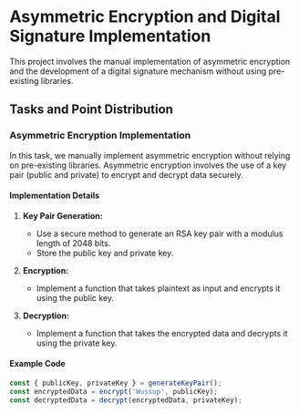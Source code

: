 # Asymmetric Encryption and Digital Signature Implementation

This project involves the manual implementation of asymmetric encryption and the development of a digital signature mechanism without using pre-existing libraries.

## Tasks and Point Distribution

### Asymmetric Encryption Implementation 

In this task, we manually implement asymmetric encryption without relying on pre-existing libraries. Asymmetric encryption involves the use of a key pair (public and private) to encrypt and decrypt data securely.

#### Implementation Details

1. **Key Pair Generation:**
   - Use a secure method to generate an RSA key pair with a modulus length of 2048 bits.
   - Store the public key and private key.

2. **Encryption:**
   - Implement a function that takes plaintext as input and encrypts it using the public key.

3. **Decryption:**
   - Implement a function that takes the encrypted data and decrypts it using the private key.

#### Example Code

```javascript
const { publicKey, privateKey } = generateKeyPair();
const encryptedData = encrypt('Wussup', publicKey);
const decryptedData = decrypt(encryptedData, privateKey);
